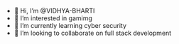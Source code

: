 - 👋 Hi, I’m @VIDHYA-BHARTI
- 👀 I’m interested in gamimg
- 🌱 I’m currently learning cyber security
- 💞️ I’m looking to collaborate on full stack development
  

<!---
VIDHYA-BHARTI/VIDHYA-BHARTI is a ✨ special ✨ repository because its `README.md` (this file) appears on your GitHub profile.
You can click the Preview link to take a look at your changes.
--->
